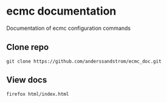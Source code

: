 # ecmc documentation

Documentation of ecmc configuration commands

## Clone repo
```
git clone https://github.com/anderssandstrom/ecmc_doc.git

```

## View docs

```
firefox html/index.html
```
